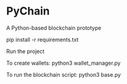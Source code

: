 # PyChain
A Python-based blockchain prototype

pip install -r requirements.txt

Run the project

To create wallets:
python3 wallet_manager.py

To run the blockchain script:
python3 base.py

